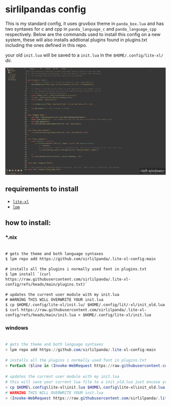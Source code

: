 # sirlilpandas config

This is my standard config, it uses gruvbox theme in `panda_box.lua` and has two syntaxes for c and cpp in 
`panda_language_c` and `panda_language_cpp` respectively. Below are the commands used to install this config
on a new system, these will also installs addtional plugins found in plugins.txt including the ones defined
in this repo.

your old `init.lua` will be saved to a `init.lua` in the `$HOME/.config/lite-xl/` dir.

![alt text](ref.png)

## requirements to install

- [`lite-xl`](https://lite-xl.com/)
- [`lpm`](https://github.com/lite-xl/lite-xl-plugin-manager)

## how to install:

### *.nix
```console

# gets the theme and both language syntaxes
$ lpm repo add https://github.com/sirlilpanda/.lite-xl-config:main

# installs all the plugins i normally used font in plugins.txt
$ lpm install `(curl https://raw.githubusercontent.com/sirlilpanda/.lite-xl-config/refs/heads/main/plugins.txt)`

# updates the current user module with my init.lua 
# WARNING THIS WILL OVERWRITE YOUR init.lua
$ cp $HOME/.config/lite-xl/init.lu/ $HOME/.config/lit/-xl/init_old.lua
$ curl https://raw.githubusercontent.com/sirlilpanda/.lite-xl-config/refs/heads/main/init.lua > $HOME/.config/lite-xl/init.lua

```

### windows
```powershell

# gets the theme and both language syntaxes
> lpm repo add https://github.com/sirlilpanda/.lite-xl-config:main

# installs all the plugins i normally used font in plugins.txt
> ForEach ($line in (Invoke-WebRequest https://raw.githubusercontent.com/sirlilpanda/.lite-xl-config/refs/heads/main/plugins.txt | Select-Object -Expand Content).split()){ lpm install $line}

# updates the current user module with my init.lua 
# this will save your current lua file to a init_old.lua just encase you still need it
> cp $HOME\.config\lite-xl\init.lua $HOME\.config\lite-xl\init_old.lua
# WARNING THIS WILL OVERWRITE YOUR init.lua
> (Invoke-WebRequest https://raw.githubusercontent.com/sirlilpanda/.lite-xl-config/refs/heads/main/init.lua | Select-Object -Expand Content) > $HOME\.config\lite-xl\init.lua
```
